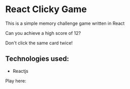# React Clicky Game
This is a simple memory challenge game written in React

Can you achieve a high score of 12?

Don't click the same card twice!

## Technologies used:
* Reactjs

Play here: 
